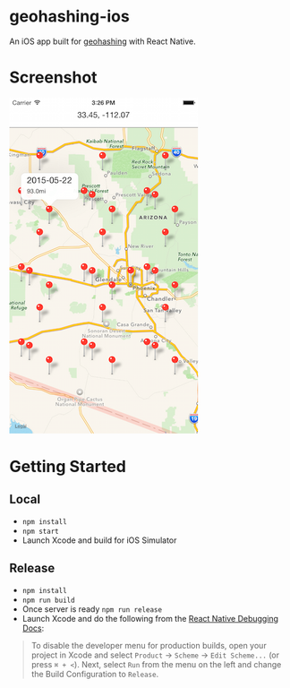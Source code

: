 geohashing-ios
==================

An iOS app built for [geohashing](https://xkcd.com/426/) with React Native.


# Screenshot

![screenshot](https://github.com/lukekarrys/geohashing-ios/raw/master/screenshots/geohashing.png)


# Getting Started

## Local
- `npm install`
- `npm start`
- Launch Xcode and build for iOS Simulator

## Release
- `npm install`
- `npm run build`
- Once server is ready `npm run release`
- Launch Xcode and do the following from the [React Native Debugging Docs](https://facebook.github.io/react-native/docs/debugging.html#debugging-react-native-apps):

> To disable the developer menu for production builds, open your project in Xcode and select `Product` → `Scheme` → `Edit Scheme...` (or press `⌘ + <`). Next, select `Run` from the menu on the left and change the Build Configuration to `Release`.
